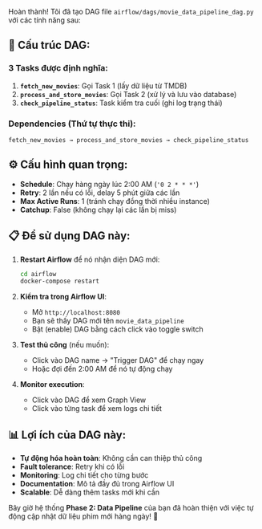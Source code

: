 
Hoàn thành! Tôi đã tạo DAG file `airflow/dags/movie_data_pipeline_dag.py` với các tính năng sau:

## 🔧 **Cấu trúc DAG**:

### **3 Tasks được định nghĩa**:
1. **`fetch_new_movies`**: Gọi Task 1 (lấy dữ liệu từ TMDB)
2. **`process_and_store_movies`**: Gọi Task 2 (xử lý và lưu vào database)
3. **`check_pipeline_status`**: Task kiểm tra cuối (ghi log trạng thái)

### **Dependencies (Thứ tự thực thi)**:
```
fetch_new_movies → process_and_store_movies → check_pipeline_status
```

## ⚙️ **Cấu hình quan trọng**:

- **Schedule**: Chạy hàng ngày lúc 2:00 AM (`'0 2 * * *'`)
- **Retry**: 2 lần nếu có lỗi, delay 5 phút giữa các lần
- **Max Active Runs**: 1 (tránh chạy đồng thời nhiều instance)
- **Catchup**: False (không chạy lại các lần bị miss)

## 📋 **Để sử dụng DAG này**:

1. **Restart Airflow** để nó nhận diện DAG mới:
   ```bash
   cd airflow
   docker-compose restart
   ```

2. **Kiểm tra trong Airflow UI**:
   - Mở `http://localhost:8080`
   - Bạn sẽ thấy DAG mới tên `movie_data_pipeline`
   - Bật (enable) DAG bằng cách click vào toggle switch

3. **Test thủ công** (nếu muốn):
   - Click vào DAG name → "Trigger DAG" để chạy ngay
   - Hoặc đợi đến 2:00 AM để nó tự động chạy

4. **Monitor execution**:
   - Click vào DAG để xem Graph View
   - Click vào từng task để xem logs chi tiết

## 📊 **Lợi ích của DAG này**:

- **Tự động hóa hoàn toàn**: Không cần can thiệp thủ công
- **Fault tolerance**: Retry khi có lỗi
- **Monitoring**: Log chi tiết cho từng bước
- **Documentation**: Mô tả đầy đủ trong Airflow UI
- **Scalable**: Dễ dàng thêm tasks mới khi cần

Bây giờ hệ thống **Phase 2: Data Pipeline** của bạn đã hoàn thiện với việc tự động cập nhật dữ liệu phim mới hàng ngày! 🎉
